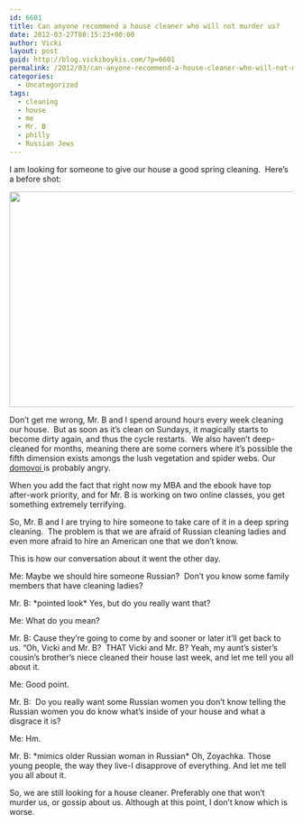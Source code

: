 ```yaml
---
id: 6601
title: Can anyone recommend a house cleaner who will not murder us?
date: 2012-03-27T08:15:23+00:00
author: Vicki
layout: post
guid: http://blog.vickiboykis.com/?p=6601
permalink: /2012/03/can-anyone-recommend-a-house-cleaner-who-will-not-murder-us/
categories:
  - Uncategorized
tags:
  - cleaning
  - house
  - me
  - Mr. B
  - philly
  - Russian Jews
---
```

I am looking for someone to give our house a good spring cleaning.  Here&#8217;s a before shot:

<p style="text-align: center;">
  <a href="http://blog.vickiboykis.com/wp-content/uploads/2012/03/abandoned_soviet_library.jpg"><img class="aligncenter  wp-image-6603" title="abandoned_soviet_library" src="http://blog.vickiboykis.com/wp-content/uploads/2012/03/abandoned_soviet_library.jpg" alt="" width="518" height="382" /></a>
</p>

Don&#8217;t get me wrong, Mr. B and I spend around hours every week cleaning our house.  But as soon as it&#8217;s clean on Sundays, it magically starts to become dirty again, and thus the cycle restarts.  We also haven&#8217;t deep-cleaned for months, meaning there are some corners where it&#8217;s possible the fifth dimension exists amongs the lush vegetation and spider webs. Our <a href="http://blog.vickiboykis.com/2011/08/our-domovoi-americans-hes-just-a-short-invisibile-bearded-dude-that-lives-in-your-home-no-biggie/" target="_blank">domovoi </a>is probably angry.

When you add the fact that right now my MBA and the ebook have top after-work priority, and for Mr. B is working on two online classes, you get something extremely terrifying.

So, Mr. B and I are trying to hire someone to take care of it in a deep spring cleaning.  The problem is that we are afraid of Russian cleaning ladies and even more afraid to hire an American one that we don&#8217;t know.

This is how our conversation about it went the other day.

Me: Maybe we should hire someone Russian?  Don&#8217;t you know some family members that have cleaning ladies?
  
Mr. B: \*pointed look\* Yes, but do you really want that?
  
Me: What do you mean?
  
Mr. B: Cause they&#8217;re going to come by and sooner or later it&#8217;ll get back to us. &#8220;Oh, Vicki and Mr. B?  THAT Vicki and Mr. B? Yeah, my aunt&#8217;s sister&#8217;s cousin&#8217;s brother&#8217;s niece cleaned their house last week, and let me tell you all about it.
  
Me: Good point.
  
Mr. B:  Do you really want some Russian women you don&#8217;t know telling the Russian women you do know what&#8217;s inside of your house and what a disgrace it is?
  
Me: Hm.
  
Mr. B: \*mimics older Russian woman in Russian\* Oh, Zoyachka. Those young people, the way they live-I disapprove of everything. And let me tell you all about it.

So, we are still looking for a house cleaner. Preferably one that won&#8217;t murder us, or gossip about us. Although at this point, I don&#8217;t know which is worse.